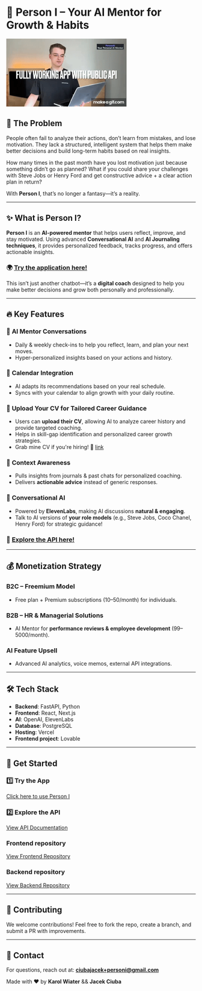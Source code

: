 # 🚀 Person I – Your AI Mentor for Growth & Habits

[![Person I Demo](/xnzQhF.gif)](https://www.youtube.com/watch?v=4L6R_YvmzV4)

## 🛑 The Problem
People often fail to analyze their actions, don’t learn from mistakes, and lose motivation. They lack a structured, intelligent system that helps them make better decisions and build long-term habits based on real insights.

How many times in the past month have you lost motivation just because something didn’t go as planned? What if you could share your challenges with Steve Jobs or Henry Ford and get constructive advice + a clear action plan in return?

With **Person I**, that’s no longer a fantasy—it’s a reality.

---

## ✨ What is Person I?
**Person I** is an **AI-powered mentor** that helps users reflect, improve, and stay motivated. Using advanced **Conversational AI** and **AI Journaling techniques**, it provides personalized feedback, tracks progress, and offers actionable insights.

### 🌍 [Try the application here!](https://mindful-mentor-owl.vercel.app/)

This isn’t just another chatbot—it’s a **digital coach** designed to help you make better decisions and grow both personally and professionally.

---

## 🔥 Key Features
### 🤖 **AI Mentor Conversations**  
- Daily & weekly check-ins to help you reflect, learn, and plan your next moves.
- Hyper-personalized insights based on your actions and history.

### 📅 **Calendar Integration**  
- AI adapts its recommendations based on your real schedule.
- Syncs with your calendar to align growth with your daily routine.

### 📄 **Upload Your CV for Tailored Career Guidance**
- Users can **upload their CV**, allowing AI to analyze career history and provide targeted coaching.
- Helps in skill-gap identification and personalized career growth strategies.
- Grab mine CV if you're hiring! 🤣 [link](/jacek-ciuba-cv.pdf)

### 🧠 **Context Awareness**  
- Pulls insights from journals & past chats for personalized coaching.
- Delivers **actionable advice** instead of generic responses.

### 💬 **Conversational AI**  
- Powered by **ElevenLabs**, making AI discussions **natural & engaging**.
- Talk to AI versions of **your role models** (e.g., Steve Jobs, Coco Chanel, Henry Ford) for strategic guidance!

### 🔗 [Explore the API here!](https://person-i-backend-git-main-cjacas-projects.vercel.app/api/docs/)

---

## 💰 Monetization Strategy
### **B2C – Freemium Model**
- Free plan + Premium subscriptions ($10–$50/month) for individuals.

### **B2B – HR & Managerial Solutions**
- AI Mentor for **performance reviews & employee development** ($99–$5000/month).

### **AI Feature Upsell**
- Advanced AI analytics, voice memos, external API integrations.

---

## 🛠️ Tech Stack
- **Backend**: FastAPI, Python
- **Frontend**: React, Next.js
- **AI**: OpenAI, ElevenLabs
- **Database**: PostgreSQL
- **Hosting**: Vercel
- **Frontend project**: Lovable

---

## 🚀 Get Started
### 1️⃣ **Try the App**
[Click here to use Person I](https://mindful-mentor-owl.vercel.app/)

### 2️⃣ **Explore the API**
[View API Documentation](https://person-i-backend-git-main-cjacas-projects.vercel.app/api/docs/)

### Frontend repository
[View Frontend Repository](https://github.com/Person-I/mindful-mentor-owl)

### Backend repository
[View Backend Repository](https://github.com/Person-I/person-i-backend)

---

## 🤝 Contributing
We welcome contributions! Feel free to fork the repo, create a branch, and submit a PR with improvements.

---

## 📩 Contact
For questions, reach out at: **ciubajacek+personi@gmail.com**

Made with ❤️ by **Karol Wiater** && **Jacek Ciuba**